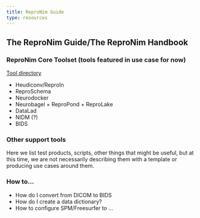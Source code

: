 ```yaml
---
title: ReproNim Guide
type: resources
---
```


## The ReproNim Guide/The ReproNim Handbook

### ReproNim Core Toolset (tools featured in use case for now)

[Tool directory](tools/index.html)

- Heudiconv/ReproIn
- ReproSchema
- Neurodocker
- Neurobagel + ReproPond + ReproLake
- DataLad
- NIDM (?)
- BIDS

### Other support tools

Here we list test products, scripts, other things that might be useful, but at this time, we are not necessarily describing them with a template or producing use cases around them. 

### How to… 

- How do I convert from DICOM to BIDS
- How do I create a data dictionary?
- How to configure SPM/Freesurfer to …
